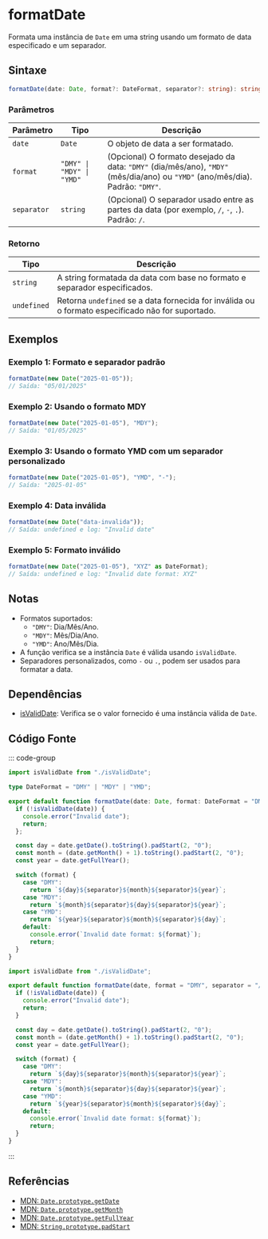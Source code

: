 # formatDate  
Formata uma instância de `Date` em uma string usando um formato de data especificado e um separador.

## Sintaxe
```typescript
formatDate(date: Date, format?: DateFormat, separator?: string): string | undefined
```

### Parâmetros

| Parâmetro    | Tipo                    | Descrição                                                                                     |
|--------------|-------------------------|-----------------------------------------------------------------------------------------------|
| `date`       | `Date`                  | O objeto de data a ser formatado.                                                             |
| `format`     | `"DMY" \| "MDY" \| "YMD"` | (Opcional) O formato desejado da data: `"DMY"` (dia/mês/ano), `"MDY"` (mês/dia/ano) ou `"YMD"` (ano/mês/dia). Padrão: `"DMY"`. |
| `separator`  | `string`                | (Opcional) O separador usado entre as partes da data (por exemplo, `/`, `-`, `.`). Padrão: `/`.|

### Retorno

| Tipo          | Descrição                                                                                            |
|---------------|--------------------------------------------------------------------------------------------------------|
| `string`      | A string formatada da data com base no formato e separador especificados.                               |
| `undefined`   | Retorna `undefined` se a data fornecida for inválida ou o formato especificado não for suportado.      |

## Exemplos

### Exemplo 1: Formato e separador padrão
```typescript
formatDate(new Date("2025-01-05")); 
// Saída: "05/01/2025"
```

### Exemplo 2: Usando o formato MDY
```typescript
formatDate(new Date("2025-01-05"), "MDY"); 
// Saída: "01/05/2025"
```

### Exemplo 3: Usando o formato YMD com um separador personalizado
```typescript
formatDate(new Date("2025-01-05"), "YMD", "-"); 
// Saída: "2025-01-05"
```

### Exemplo 4: Data inválida
```typescript
formatDate(new Date("data-invalida"));
// Saída: undefined e log: "Invalid date"
```

### Exemplo 5: Formato inválido
```typescript
formatDate(new Date("2025-01-05"), "XYZ" as DateFormat);
// Saída: undefined e log: "Invalid date format: XYZ"
```

## Notas
- Formatos suportados:
  - `"DMY"`: Dia/Mês/Ano.
  - `"MDY"`: Mês/Dia/Ano.
  - `"YMD"`: Ano/Mês/Dia.
- A função verifica se a instância `Date` é válida usando `isValidDate`.
- Separadores personalizados, como `-` ou `.`, podem ser usados para formatar a data.

## Dependências
- [isValidDate](./isValidDate.md): Verifica se o valor fornecido é uma instância válida de `Date`.

## Código Fonte
::: code-group

```typescript
import isValidDate from "./isValidDate";

type DateFormat = "DMY" | "MDY" | "YMD";

export default function formatDate(date: Date, format: DateFormat = "DMY", separator: string = "/"): string | undefined {
  if (!isValidDate(date)) {
    console.error("Invalid date");
    return;
  };

  const day = date.getDate().toString().padStart(2, "0");
  const month = (date.getMonth() + 1).toString().padStart(2, "0");
  const year = date.getFullYear();

  switch (format) {
    case "DMY":
      return `${day}${separator}${month}${separator}${year}`;
    case "MDY":
      return `${month}${separator}${day}${separator}${year}`;
    case "YMD":
      return `${year}${separator}${month}${separator}${day}`;
    default:
      console.error(`Invalid date format: ${format}`);
      return;
  }
}
```

```javascript
import isValidDate from "./isValidDate";

export default function formatDate(date, format = "DMY", separator = "/") {
  if (!isValidDate(date)) {
    console.error("Invalid date");
    return;
  }

  const day = date.getDate().toString().padStart(2, "0");
  const month = (date.getMonth() + 1).toString().padStart(2, "0");
  const year = date.getFullYear();

  switch (format) {
    case "DMY":
      return `${day}${separator}${month}${separator}${year}`;
    case "MDY":
      return `${month}${separator}${day}${separator}${year}`;
    case "YMD":
      return `${year}${separator}${month}${separator}${day}`;
    default:
      console.error(`Invalid date format: ${format}`);
      return;
  }
}
```
:::

## Referências
- [MDN: `Date.prototype.getDate`](https://developer.mozilla.org/pt-BR/docs/Web/JavaScript/Reference/Global_Objects/Date/getDate)
- [MDN: `Date.prototype.getMonth`](https://developer.mozilla.org/pt-BR/docs/Web/JavaScript/Reference/Global_Objects/Date/getMonth)
- [MDN: `Date.prototype.getFullYear`](https://developer.mozilla.org/pt-BR/docs/Web/JavaScript/Reference/Global_Objects/Date/getFullYear)
- [MDN: `String.prototype.padStart`](https://developer.mozilla.org/pt-BR/docs/Web/JavaScript/Reference/Global_Objects/String/padStart)